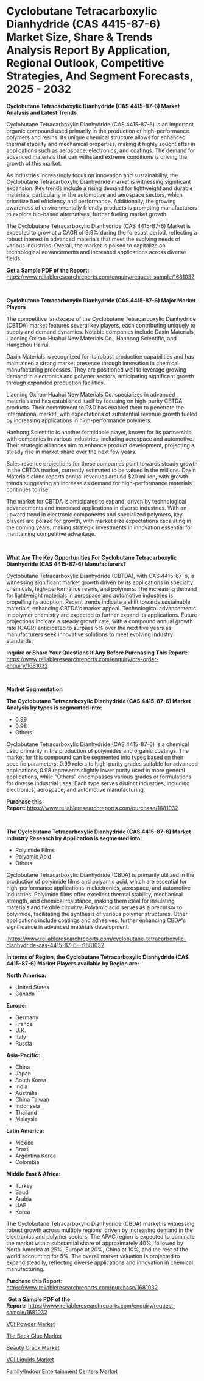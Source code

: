 <p><h1>Cyclobutane Tetracarboxylic Dianhydride (CAS 4415-87-6) Market Size, Share & Trends Analysis Report By Application, Regional Outlook, Competitive Strategies, And Segment Forecasts, 2025 - 2032</h1></p><p><strong>Cyclobutane Tetracarboxylic Dianhydride (CAS 4415-87-6) Market Analysis and Latest Trends</strong></p>
<p><p>Cyclobutane Tetracarboxylic Dianhydride (CAS 4415-87-6) is an important organic compound used primarily in the production of high-performance polymers and resins. Its unique chemical structure allows for enhanced thermal stability and mechanical properties, making it highly sought after in applications such as aerospace, electronics, and coatings. The demand for advanced materials that can withstand extreme conditions is driving the growth of this market.</p><p>As industries increasingly focus on innovation and sustainability, the Cyclobutane Tetracarboxylic Dianhydride market is witnessing significant expansion. Key trends include a rising demand for lightweight and durable materials, particularly in the automotive and aerospace sectors, which prioritize fuel efficiency and performance. Additionally, the growing awareness of environmentally friendly products is prompting manufacturers to explore bio-based alternatives, further fueling market growth.</p><p>The Cyclobutane Tetracarboxylic Dianhydride (CAS 4415-87-6) Market is expected to grow at a CAGR of 9.9% during the forecast period, reflecting a robust interest in advanced materials that meet the evolving needs of various industries. Overall, the market is poised to capitalize on technological advancements and increased applications across diverse fields.</p></p>
<p><strong>Get a Sample PDF of the Report:&nbsp;</strong> <a href="https://www.reliableresearchreports.com/enquiry/request-sample/1681032?utm_campaign=32&utm_medium=2&utm_source=Github&utm_content=ia&utm_term=24032025&utm_id=cyclobutane-tetracarboxylic-dianhydride-cas-4415-87-6">https://www.reliableresearchreports.com/enquiry/request-sample/1681032</a></p>
<p>&nbsp;</p>
<p><strong>Cyclobutane Tetracarboxylic Dianhydride (CAS 4415-87-6) Major Market Players</strong></p>
<p><p>The competitive landscape of the Cyclobutane Tetracarboxylic Dianhydride (CBTDA) market features several key players, each contributing uniquely to supply and demand dynamics. Notable companies include Daxin Materials, Liaoning Oxiran-Huahui New Materials Co., Hanhong Scientific, and Hangzhou Hairui. </p><p>Daxin Materials is recognized for its robust production capabilities and has maintained a strong market presence through innovation in chemical manufacturing processes. They are positioned well to leverage growing demand in electronics and polymer sectors, anticipating significant growth through expanded production facilities.</p><p>Liaoning Oxiran-Huahui New Materials Co. specializes in advanced materials and has established itself by focusing on high-purity CBTDA products. Their commitment to R&D has enabled them to penetrate the international market, with expectations of substantial revenue growth fueled by increasing applications in high-performance polymers.</p><p>Hanhong Scientific is another formidable player, known for its partnership with companies in various industries, including aerospace and automotive. Their strategic alliances aim to enhance product development, projecting a steady rise in market share over the next few years.</p><p>Sales revenue projections for these companies point towards steady growth in the CBTDA market, currently estimated to be valued in the millions. Daxin Materials alone reports annual revenues around $20 million, with growth trends suggesting an increase as demand for high-performance materials continues to rise. </p><p>The market for CBTDA is anticipated to expand, driven by technological advancements and increased applications in diverse industries. With an upward trend in electronic components and specialized polymers, key players are poised for growth, with market size expectations escalating in the coming years, making strategic investments in innovation essential for maintaining competitive advantage.</p></p>
<p>&nbsp;</p>
<p><strong>What Are The Key Opportunities For Cyclobutane Tetracarboxylic Dianhydride (CAS 4415-87-6) Manufacturers?</strong></p>
<p><p>Cyclobutane Tetracarboxylic Dianhydride (CBTDA), with CAS 4415-87-6, is witnessing significant market growth driven by its applications in specialty chemicals, high-performance resins, and polymers. The increasing demand for lightweight materials in aerospace and automotive industries is propelling its adoption. Recent trends indicate a shift towards sustainable materials, enhancing CBTDA's market appeal. Technological advancements in polymer chemistry are expected to further expand its applications. Future projections indicate a steady growth rate, with a compound annual growth rate (CAGR) anticipated to surpass 5% over the next five years as manufacturers seek innovative solutions to meet evolving industry standards.</p></p>
<p><strong>Inquire or Share Your Questions If Any Before Purchasing This Report:</strong> <a href="https://www.reliableresearchreports.com/enquiry/pre-order-enquiry/1681032?utm_campaign=32&utm_medium=2&utm_source=Github&utm_content=ia&utm_term=24032025&utm_id=cyclobutane-tetracarboxylic-dianhydride-cas-4415-87-6">https://www.reliableresearchreports.com/enquiry/pre-order-enquiry/1681032</a></p>
<p>&nbsp;</p>
<p><strong>Market Segmentation</strong></p>
<p><strong>The Cyclobutane Tetracarboxylic Dianhydride (CAS 4415-87-6) Market Analysis by types is segmented into:</strong></p>
<p><ul><li>0.99</li><li>0.98</li><li>Others</li></ul></p>
<p><p>Cyclobutane Tetracarboxylic Dianhydride (CAS 4415-87-6) is a chemical used primarily in the production of polyimides and organic coatings. The market for this compound can be segmented into types based on their specific parameters: 0.99 refers to high-purity grades suitable for advanced applications, 0.98 represents slightly lower purity used in more general applications, while "Others" encompasses various grades or formulations for diverse industrial uses. Each type serves distinct industries, including electronics, aerospace, and automotive manufacturing.</p></p>
<p><strong>Purchase this Report:&nbsp;</strong><a href="https://www.reliableresearchreports.com/purchase/1681032?utm_campaign=32&utm_medium=2&utm_source=Github&utm_content=ia&utm_term=24032025&utm_id=cyclobutane-tetracarboxylic-dianhydride-cas-4415-87-6">https://www.reliableresearchreports.com/purchase/1681032</a></p>
<p>&nbsp;</p>
<p><strong>The Cyclobutane Tetracarboxylic Dianhydride (CAS 4415-87-6) Market Industry Research by Application is segmented into:</strong></p>
<p><ul><li>Polyimide Films</li><li>Polyamic Acid</li><li>Others</li></ul></p>
<p><p>Cyclobutane Tetracarboxylic Dianhydride (CBDA) is primarily utilized in the production of polyimide films and polyamic acid, which are essential for high-performance applications in electronics, aerospace, and automotive industries. Polyimide films offer excellent thermal stability, mechanical strength, and chemical resistance, making them ideal for insulating materials and flexible circuitry. Polyamic acid serves as a precursor to polyimide, facilitating the synthesis of various polymer structures. Other applications include coatings and adhesives, further enhancing CBDA's significance in advanced materials development.</p></p>
<p><a href="https://www.reliableresearchreports.com/cyclobutane-tetracarboxylic-dianhydride-cas-4415-87-6--r1681032?utm_campaign=32&utm_medium=2&utm_source=Github&utm_content=ia&utm_term=24032025&utm_id=cyclobutane-tetracarboxylic-dianhydride-cas-4415-87-6">&nbsp;https://www.reliableresearchreports.com/cyclobutane-tetracarboxylic-dianhydride-cas-4415-87-6--r1681032</a></p>
<p><strong>In terms of Region, the Cyclobutane Tetracarboxylic Dianhydride (CAS 4415-87-6) Market Players available by Region are:</strong></p>
<p>
    <p> <strong> North America: </strong>
        <ul>
            <li>United States</li>
            <li>Canada</li>
        </ul>
        </p> 
    <p> <strong> Europe: </strong>
        <ul>
            <li>Germany</li>
            <li>France</li>
            <li>U.K.</li>
            <li>Italy</li>
            <li>Russia</li>
        </ul>
        </p> 
    <p> <strong> Asia-Pacific: </strong>
        <ul>
            <li>China</li>
            <li>Japan</li>
            <li>South Korea</li>
            <li>India</li>
            <li>Australia</li>
            <li>China Taiwan</li>
            <li>Indonesia</li>
            <li>Thailand</li>
            <li>Malaysia</li>
        </ul>
        </p> 
    <p> <strong> Latin America: </strong>
        <ul>
            <li>Mexico</li>
            <li>Brazil</li>
            <li>Argentina Korea</li>
            <li>Colombia</li>
        </ul>
        </p> 
    <p> <strong> Middle East & Africa: </strong>
        <ul>
            <li>Turkey</li>
            <li>Saudi</li>
            <li>Arabia</li>
            <li>UAE</li>
            <li>Korea</li>
        </ul>
    </p>
    </p>
<p><p>The Cyclobutane Tetracarboxylic Dianhydride (CBDA) market is witnessing robust growth across multiple regions, driven by increasing demand in the electronics and polymer sectors. The APAC region is expected to dominate the market with a substantial share of approximately 40%, followed by North America at 25%, Europe at 20%, China at 10%, and the rest of the world accounting for 5%. The overall market valuation is projected to expand steadily, reflecting diverse applications and innovation in chemical manufacturing.</p></p>
<p><strong>Purchase this Report: </strong><a href="https://www.reliableresearchreports.com/purchase/1681032?utm_campaign=32&utm_medium=2&utm_source=Github&utm_content=ia&utm_term=24032025&utm_id=cyclobutane-tetracarboxylic-dianhydride-cas-4415-87-6">https://www.reliableresearchreports.com/purchase/1681032</a></p>
<p>&nbsp;<strong>Get a Sample PDF of the Report:&nbsp;&nbsp;</strong><a href="https://www.reliableresearchreports.com/enquiry/request-sample/1681032?utm_campaign=32&utm_medium=2&utm_source=Github&utm_content=ia&utm_term=24032025&utm_id=cyclobutane-tetracarboxylic-dianhydride-cas-4415-87-6">https://www.reliableresearchreports.com/enquiry/request-sample/1681032</a></p>
<p><strong></strong></p>
<p><p><a href="https://github.com/seibttullyjh/Market-Research-Report-List-1/blob/main/vci-powder-market.md?utm_campaign=32&utm_medium=2&utm_source=Github&utm_content=ia&utm_term=24032025&utm_id=cyclobutane-tetracarboxylic-dianhydride-cas-4415-87-6">VCI Powder Market</a></p><p><a href="https://github.com/shroffuhpa/Market-Research-Report-List-1/blob/main/tile-back-glue-market.md?utm_campaign=32&utm_medium=2&utm_source=Github&utm_content=ia&utm_term=24032025&utm_id=cyclobutane-tetracarboxylic-dianhydride-cas-4415-87-6">Tile Back Glue Market</a></p><p><a href="https://github.com/pockettifere14/Market-Research-Report-List-1/blob/main/beauty-crack-market.md?utm_campaign=32&utm_medium=2&utm_source=Github&utm_content=ia&utm_term=24032025&utm_id=cyclobutane-tetracarboxylic-dianhydride-cas-4415-87-6">Beauty Crack Market</a></p><p><a href="https://github.com/dafertsuria/Market-Research-Report-List-1/blob/main/vci-liquids-market.md?utm_campaign=32&utm_medium=2&utm_source=Github&utm_content=ia&utm_term=24032025&utm_id=cyclobutane-tetracarboxylic-dianhydride-cas-4415-87-6">VCI Liquids Market</a></p><p><a href="https://github.com/billejuman43/Market-Research-Report-List-1/blob/main/familyindoor-entertainment-centers-market.md?utm_campaign=32&utm_medium=2&utm_source=Github&utm_content=ia&utm_term=24032025&utm_id=cyclobutane-tetracarboxylic-dianhydride-cas-4415-87-6">Family/Indoor Entertainment Centers Market</a></p></p>
